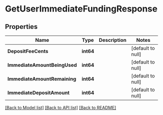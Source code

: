 # GetUserImmediateFundingResponse

## Properties
Name | Type | Description | Notes
------------ | ------------- | ------------- | -------------
**DepositFeeCents** | **int64** |  | [default to null]
**ImmediateAmountBeingUsed** | **int64** |  | [default to null]
**ImmediateAmountRemaining** | **int64** |  | [default to null]
**ImmediateDepositAmount** | **int64** |  | [default to null]

[[Back to Model list]](../README.md#documentation-for-models) [[Back to API list]](../README.md#documentation-for-api-endpoints) [[Back to README]](../README.md)

